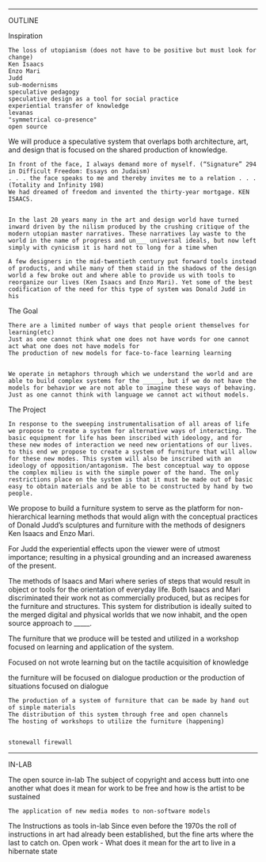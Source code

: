 ___________
OUTLINE

Inspiration

	The loss of utopianism (does not have to be positive but must look for change)
	Ken Isaacs 
	Enzo Mari
	Judd
	sub-modernisms
	speculative pedagogy
	speculative design as a tool for social practice  
	experiential transfer of knowledge 
	levanas 
	"symmetrical co-presence" 
	open source 
	

We will produce a speculative system that overlaps both architecture, art, and design that is focused on the shared production of knowledge.
	
	In front of the face, I always demand more of myself. (“Signature” 294 in Difficult Freedom: Essays on Judaism) 
	. . . the face speaks to me and thereby invites me to a relation . . . (Totality and Infinity 198) 
	We had dreamed of freedom and invented the thirty-year mortgage. KEN ISAACS.


	In the last 20 years many in the art and design world have turned inward driven by the nilism produced by the crushing critique of the modern utopian master narratives. These narratives lay waste to the world in the name of progress and un___ universal ideals, but now left simply with cynicism it is hard not to long for a time when 
	
	A few designers in the mid-twentieth century put forward tools instead of products, and while many of them staid in the shadows of the design world a few broke out and where able to provide us with tools to reorganize our lives (Ken Isaacs and Enzo Mari). Yet some of the best codification of the need for this type of system was Donald Judd in his 


The Goal
	
	There are a limited number of ways that people orient themselves for learning(etc)
	Just as one cannot think what one does not have words for one cannot act what one does not have models for 
	The production of new models for face-to-face learning learning
	

	We operate in metaphors through which we understand the world and are able to build complex systems for the _____, but if we do not have the models for behavior we are not able to imagine these ways of behaving. Just as one cannot think with language we cannot act without models. 

The Project


	In response to the sweeping instrumentalisation of all areas of life we propose to create a system for alternative ways of interacting. The basic equipment for life has been inscribed with ideology, and for these new modes of interaction we need new orientations of our lives. to this end we propose to create a system of furniture that will allow for these new modes. This system will also be inscribed with an ideology of opposition/antagonism. The best conceptual way to oppose the complex milieu is with the simple power of the hand. The only restrictions place on the system is that it must be made out of basic easy to obtain materials and be able to be constructed by hand by two people.  
	
We propose to build a furniture system to serve as the platform for non-hierarchical learning methods that would align with the conceptual practices of Donald Judd’s sculptures and furniture with the methods of designers Ken Isaacs and Enzo Mari. 

For Judd the experiential effects upon the viewer were of utmost importance; resulting in a physical grounding and an increased awareness of the present.

The methods of Isaacs and Mari where series of steps that would result in object or tools for the orientation of everyday life. Both Isaacs and Mari discriminated their work not as commercially produced, but as recipes for the furniture and structures. This system for distribution is ideally suited to the merged digital and physical worlds that we now inhabit, and the open source approach to _____. 

The furniture that we produce will be tested and utilized in a workshop focused on learning and application of the system. 

Focused on not wrote learning but on the tactile acquisition of knowledge 

the furniture will be focused on dialogue production or the production of situations focused on dialogue



	The production of a system of furniture that can be made by hand out of simple materials 
	The distribution of this system through free and open channels
	The hosting of workshops to utilize the furniture (happening)


	stonewall firewall 




-----------
IN-LAB

The open source in-lab
	The subject of copyright and access butt into one another what does it mean for work to be free and how is the artist to be sustained 
	
	The application of new media modes to non-software models 




The Instructions as tools in-lab
	Since even before the 1970s the roll of instructions in art had already been established, but the fine arts where the last to catch on. 
	Open work - 
	What does it mean for the art to live in a hibernate state
	




